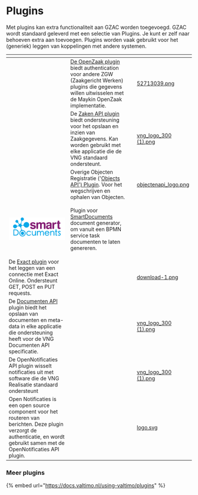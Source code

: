 # Plugins

Met plugins kan extra functionaliteit aan GZAC worden toegevoegd. GZAC wordt standaard geleverd met een selectie van Plugins. Je kunt er zelf naar behoeven extra aan toevoegen. Plugins worden vaak gebruikt voor het (generiek) leggen van koppelingen met andere systemen.&#x20;

<table data-view="cards"><thead><tr><th></th><th></th><th></th><th data-hidden data-card-cover data-type="files"></th></tr></thead><tbody><tr><td></td><td><a href="https://docs.valtimo.nl/using-valtimo/plugins/configure-openzaak-plugin">De OpenZaak plugin</a> biedt authentication voor andere ZGW (Zaakgericht Werken) plugins die gegevens willen uitwisselen met de Maykin OpenZaak implementatie. </td><td></td><td><a href="../.gitbook/assets/52713039.png">52713039.png</a></td></tr><tr><td></td><td>De <a href="https://docs.valtimo.nl/using-valtimo/plugins/configure-zaken-api-plugin">Zaken API plugin</a> biedt ondersteuning voor het opslaan en inzien van Zaakgegevens. Kan worden gebruikt met elke applicatie die de VNG standaard ondersteunt. </td><td></td><td><a href="../.gitbook/assets/vng_logo_300 (1).png">vng_logo_300 (1).png</a></td></tr><tr><td></td><td>Overige Objecten Registratie ('<a href="https://docs.valtimo.nl/using-valtimo/plugins/configure-objecten-api-plugin">Objects API') Plugin</a>. Voor het wegschrijven en ophalen van Objecten. </td><td></td><td><a href="../.gitbook/assets/objectenapi_logo.png">objectenapi_logo.png</a></td></tr><tr><td><img src="../.gitbook/assets/download.png" alt=""></td><td><p></p><p></p><p>Plugin voor <a href="https://docs.valtimo.nl/using-valtimo/plugins/configure-smartdocuments-plugin">SmartDocuments</a> document generator, om vanuit een BPMN service task documenten te laten genereren.</p></td><td></td><td></td></tr><tr><td>De <a href="https://docs.valtimo.nl/using-valtimo/plugins/configure-exact-plugin">Exact plugin</a> voor het leggen van een connectie met Exact Online. Ondersteunt GET, POST en PUT requests. </td><td></td><td></td><td><a href="../.gitbook/assets/download-1.png">download-1.png</a></td></tr><tr><td>De <a href="https://docs.valtimo.nl/using-valtimo/plugins/configure-documenten-api-plugin">Documenten API</a> plugin biedt het opslaan van documenten en meta-data in elke applicatie die ondersteuning heeft voor de VNG Documenten API specificatie. </td><td></td><td></td><td><a href="../.gitbook/assets/vng_logo_300 (1).png">vng_logo_300 (1).png</a></td></tr><tr><td>De OpenNotificaties API plugin wisselt notificaties uit met software die de VNG Realisatie standaard ondersteunt</td><td></td><td></td><td><a href="../.gitbook/assets/vng_logo_300 (1).png">vng_logo_300 (1).png</a></td></tr><tr><td>Open Notificaties is een  open source component voor het routeren van berichten. Deze plugin verzorgt de authenticatie, en wordt gebruikt samen met de OpenNotificaties API plugin. </td><td></td><td></td><td><a href="../.gitbook/assets/logo.svg">logo.svg</a></td></tr></tbody></table>

### Meer plugins

{% embed url="https://docs.valtimo.nl/using-valtimo/plugins" %}
